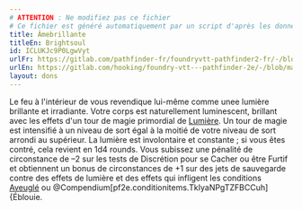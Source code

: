 ```yaml
---
# ATTENTION : Ne modifiez pas ce fichier
# Ce fichier est généré automatiquement par un script d'après les données du module Foundry VTT officiel et de sa traduction
title: Âmebrillante
titleEn: Brightsoul
id: ICLUKJc9P0LgwVyt
urlFr: https://gitlab.com/pathfinder-fr/foundryvtt-pathfinder2-fr/-/blob/master/data/feats/ICLUKJc9P0LgwVyt.htm
urlEn: https://gitlab.com/hooking/foundry-vtt---pathfinder-2e/-/blob/master/packs/data/feats.db/brightsoul.json
layout: dons
---
```

Le feu à l'intérieur de vous revendique lui-même comme unee lumière brillante et irradiante. Votre corps est naturellement luminescent, brillant avec les effets d'un tour de magie primordial de [Lumière](../sorts/lumière.html). Un tour de magie est intensifié  à un niveau de sort égal à la moitié de votre niveau de sort arrondi au supérieur. La lumière est involontaire et constante ; si vous êtes contré, cela revient en 1d4 rounds. Vous subissez une pénalité de circonstance de –2 sur les tests de Discrétion pour se Cacher ou être Furtif et obtiennent un bonus de circonstances de +1 sur des jets de sauvegarde contre des effets de lumière et des effets qui infligent les conditions [Aveuglé](../conditions/aveuglé.html) ou @Compendium[pf2e.conditionitems.TkIyaNPgTZFBCCuh]{Éblouie.
